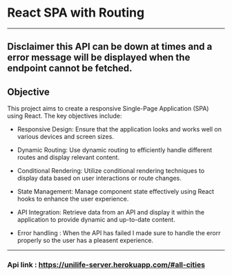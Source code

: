 # React SPA with Routing 
---
## Disclaimer this API can be down at times and a error message will be displayed when the endpoint cannot be fetched. 
## Objective
This project aims to create a responsive Single-Page Application (SPA) using React. The key objectives include:

* Responsive Design: Ensure that the application looks and works well on various devices and screen sizes.

* Dynamic Routing: Use dynamic routing to efficiently handle different routes and display relevant content.

* Conditional Rendering: Utilize conditional rendering techniques to display data based on user interactions or route changes.

* State Management: Manage component state effectively using React hooks to enhance the user experience.

* API Integration: Retrieve data from an API and display it within the application to provide dynamic and up-to-date content.

* Error handling : When the API has failed I made sure to handle the erorr properly so the user has a pleasent experience. 
---
### Api link : https://unilife-server.herokuapp.com/#all-cities
